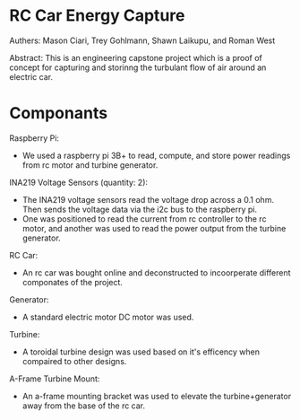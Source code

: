# RC Car Energy Capture
Authers: Mason Ciari, Trey Gohlmann, Shawn Laikupu, and Roman West

Abstract:
This is an engineering capstone project which is a proof of concept for capturing and storinng the turbulant flow of air around an electric car.

# Componants

Raspberry Pi:
- We used a raspberry pi 3B+ to read, compute, and store power readings from rc motor and turbine generator.

INA219 Voltage Sensors (quantity: 2):
- The INA219 voltage sensors read the voltage drop across a 0.1 ohm. Then sends the voltage data via the i2c bus to the raspberry pi.
- One was positioned to read the current from rc controller to the rc motor, and another was used to read the power output from the turbine generator.

RC Car:
- An rc car was bought online and deconstructed to incoorperate different componates of the project.

Generator:
- A standard electric motor DC motor was used.

Turbine:
- A toroidal turbine design was used based on it's efficency when compaired to other designs.

A-Frame Turbine Mount:
- An a-frame mounting bracket was used to elevate the turbine+generator away from the base of the rc car.
